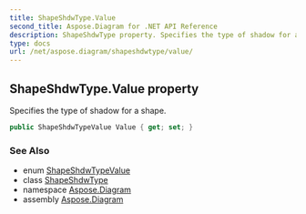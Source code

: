 ```yaml
---
title: ShapeShdwType.Value
second_title: Aspose.Diagram for .NET API Reference
description: ShapeShdwType property. Specifies the type of shadow for a shape
type: docs
url: /net/aspose.diagram/shapeshdwtype/value/
---
```

## ShapeShdwType.Value property

Specifies the type of shadow for a shape.

```csharp
public ShapeShdwTypeValue Value { get; set; }
```

### See Also

* enum [ShapeShdwTypeValue](../../shapeshdwtypevalue/)
* class [ShapeShdwType](../)
* namespace [Aspose.Diagram](../../shapeshdwtype/)
* assembly [Aspose.Diagram](../../../)


